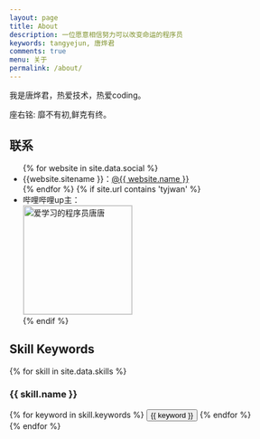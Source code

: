 ```yaml
---
layout: page
title: About
description: 一位愿意相信努力可以改变命运的程序员
keywords: tangyejun, 唐烨君
comments: true
menu: 关于
permalink: /about/
---
```


我是唐烨君，热爱技术，热爱coding。

座右铭: 靡不有初,鲜克有终。


## 联系

<ul>
{% for website in site.data.social %}
<li>{{website.sitename }}：<a href="{{ website.url }}" target="_blank">@{{ website.name }}</a></li>
{% endfor %}
{% if site.url contains 'tyjwan' %}
<li>
哔哩哔哩up主：<br />
<img style="height:192px;width:192px;border:1px solid lightgrey;" src="{{ assets_base_url }}/assets/images/qrcode.jpg" alt="爱学习的程序员唐唐" />
</li>
{% endif %}
</ul>


## Skill Keywords

{% for skill in site.data.skills %}
### {{ skill.name }}
<div class="btn-inline">
{% for keyword in skill.keywords %}
<button class="btn btn-outline" type="button">{{ keyword }}</button>
{% endfor %}
</div>
{% endfor %}
